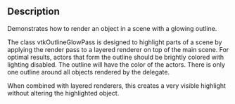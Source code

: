 ## Description

Demonstrates how to render an object in a scene with a glowing outline.

The class vtkOutlineGlowPass is designed to highlight parts of a scene by applying the render pass to a layered renderer on top of the main scene. For optimal results, actors that form the outline should be brightly colored with lighting disabled. The outline will have the color of the actors. There is only one outline around all objects rendered by the delegate.

When combined with layered renderers, this creates a very visible highlight without altering the highlighted object.
